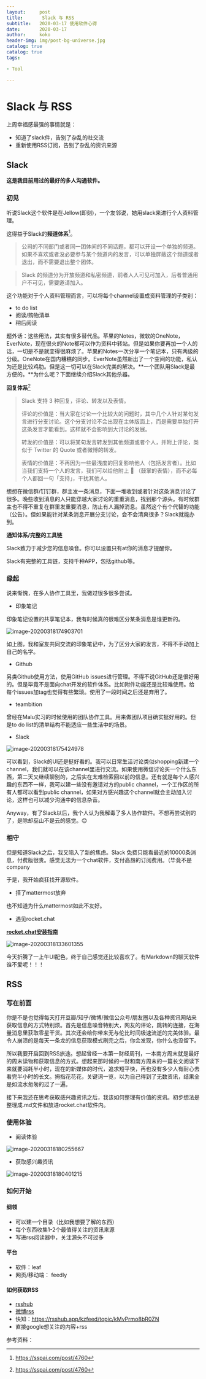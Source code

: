 ```yaml
---
layout:     post
title:     	 Slack 与 RSS
subtitle:   2020-03-17 使用软件心得
date:       2020-03-17
author:     koko
header-img: img/post-bg-universe.jpg
catalog: true
catalog: true
tags:

- Tool

---
```


# Slack 与 RSS

上周幸福感最强的事情就是：

- 知道了slack件，告别了杂乱的社交流
- 重新使用RSS订阅，告别了杂乱的资讯来源

## Slack

**这是我目前用过的最好的多人沟通软件。**

### 初见

听说Slack这个软件是在Jellow(即刻)，一个友邻说，她用slack来进行个人资料管理。

这得益于Slack的**频道体系**[^1]。

>公司的不同部门或者同一团体间的不同话题，都可以开设一个单独的频道。如果不喜欢或者没必要参与某个频道内的发言，可以单独屏蔽这个频道或者退出，而不需要退出整个团体。

> Slack 的频道分为开放频道和私密频道，前者人人可见可加入，后者普通用户不可见，需要邀请加入。

这个功能对于个人资料管理而言，可以将每个channel设置成资料管理的子类别：

- to do list
- 阅读/购物清单
- 稍后阅读

题外话：这些用法，其实有很多替代品。苹果的Notes，微软的OneNote，EverNote，现在很火的Note都可以作为资料中转站。但是如果你要再加一个人的话，一切是不是就变得很麻烦了。苹果的Notes一次分享一个笔记本，只有两级的分级。OneNote在国内糟糕的同步。EverNote虽然新出了一个空间的功能，私认为还是比较鸡肋。但是这一切可以在Slack完美的解决。**一个团队用Slack是最方便的。**为什么呢？下面继续介绍Slack其他杀器。

**回复体系**[^1]

> Slack 支持 3 种回复，评论、转发以及表情。
>
> 评论的价值是：当大家在讨论一个比较大的问题时，其中几个人针对某句发言进行分支讨论。这个分支讨论不会出现在主体版面上，而是需要单独打开这条发言才能看到。这样就不会影响到大讨论的发展。
>
> 转发的价值是：可以将某句发言转发到其他频道或者个人，并附上评论，类似于 Twitter 的 Quote 或者微博的转发。
>
> 表情的价值是：不再因为一些最浅度的回复影响他人（包括发言者）。比如当我们支持一个人的发言，我们可以给他附上 👏 （鼓掌的表情），而不必每个人都回一句「支持」，干扰其他人。

想想在微信群/钉钉群，群主发一条消息，下面一堆收到或者针对这条消息讨论了很多。晚些收到消息的人只能穿越大家讨论的重重消息，找到那个源头。有时候群主也不得不重复在群里发重要消息，防止有人漏掉消息。虽然这个有个代替的功能（公告）。但如果能针对某条消息开展分支讨论，会不会清爽很多？Slack就能办到。

**通知体系/完整的工具链**

Slack致力于减少您的信息噪音。你可以设置只有at你的消息才提醒你。

Slack有完整的工具链，支持千种APP，包括github等。

### 缘起

说来惭愧，在多人协作工具里，我做过很多很多尝试。

- 印象笔记

印象笔记设置的共享笔记本，我有时候真的很难区分某条消息是谁更新的。

![image-20200318174903701](https://blogpicturekoko.oss-cn-beijing.aliyuncs.com/blog/image-20200318174903701.png)

如上图，我和室友共同交流的印象笔记中，为了区分大家的发言，不得不手动加上自己的名字。

- Github

另类Github使用方法，使用GitHub issues进行管理。不得不说GitHub还是很好用的。但是毕竟不是面向chat开发的软件体系。比如附件功能还是比较难使用。给每个issues加tag也觉得有些繁琐。使用了一段时间之后还是弃用了。

- teambition

曾经在Malu实习的时候使用的团队协作工具。用来做团队项目确实挺好用的。但是to do list的清单结构不能适应一些生活中的场景。

- Slack

![image-20200318175424978](https://blogpicturekoko.oss-cn-beijing.aliyuncs.com/blog/image-20200318175424978.png)

可以看到，Slack的UI还是挺好看的。我可以日常生活讨论类似shopping新建一个channel，我们就可以在该channel里进行交流。如果使用微信讨论买一个什么东西，第二天又继续聊别的，之后实在太难检索回以前的信息。还有就是每个人感兴趣的东西不一样，我可以建一些没有邀请对方的public channel，一个工作区的所有人都可以看到public channel，如果对方感兴趣这个channel就会主动加入讨论，这样也可以减少沟通中的信息杂音。

Anyway，有了Slack以后，我个人认为我解毒了多人协作软件。不想再尝试别的了，是除却巫山不是云的感觉。😊

### 相守

但是知道Slack之后，我又陷入了新的焦虑。Slack 免费只能看最近的10000条消息，付费版很贵。感觉无法为一个chat软件，支付高昂的订阅费用。（毕竟不是company

于是，我开始疯狂找开源软件。

- 搭了mattermost放弃

也不知道为什么mattermost如此不友好。

- 遇见rocket.chat

[**rocket.chat安装指南**](https://blog.biezhi.me/2018/11/installing-rocketchat-with-ubuntu.html)

![image-20200318133601355](https://blogpicturekoko.oss-cn-beijing.aliyuncs.com/blog/image-20200318133601355.png)

今天折腾了一上午UI配色，终于自己感觉还比较喜欢了。有Markdown的聊天软件谁不爱呢！！！

## RSS

### 写在前面

你是不是也觉得每天打开豆瓣/知乎/微博/微信公众号/朋友圈以及各种资讯网站来获取信息的方式特别烦。首先是信息噪音特别大，网友的评论，跳转的连接，在海量消息里获取零星干货。其次还会给你带来无与伦比时间极速流逝的完美体验。最令人崩溃的是每天一条龙的信息获取模式刷完之后，你会发现，你什么也没留下。

所以我要开启回到RSS旅途。想起曾经一本第一财经周刊，一本南方周末就是最好的周末读物和获取信息的方式。想起来那时候的一财和南方周末的一篇长文阅读下来就要消耗半小时，现在的新媒体的时代，追求短平快，再也没有多少人有耐心去看完半小时的长文。拇指花花花，关键词一览，以为自己得到了无数资讯，结果全是如流水匆匆的过了一遍。

接下来我还在思考获取感兴趣资讯之后，我该如何整理有价值的资讯。初步想法是整理成.md文件和放进rocket.chat软件内。

### 使用体验

- 阅读体验

![image-20200318180255667](https://blogpicturekoko.oss-cn-beijing.aliyuncs.com/blog/image-20200318180255667.png)

- 获取感兴趣资讯

![image-20200318180401215](https://blogpicturekoko.oss-cn-beijing.aliyuncs.com/blog/image-20200318180401215.png)



### 如何开始

#### 纲领

- 可以建一个目录（比如我想要了解的东西）
- 每个东西收集1-2个最值得关注的资讯来源
- 写进rss阅读器中，关注源头不可过多

#### 平台

- 软件：leaf
- 网页/移动端： feedly

#### 如何获取RSS

- [rsshub](https://docs.rsshub.app/social-media.html)
- [微博rss](https://rssfeed.today/weibo/)
- 快知：https://rsshub.app/kzfeed/topic/kMvPrmo8bR0ZN
- 直接google想关注的内容+rss



参考资料：

[^1]:https://sspai.com/post/4760
